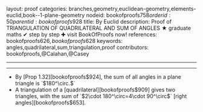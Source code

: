 layout: proof
categories: branches,geometry,euclidean-geometry,elements-euclid,book--1-plane-geometry
nodeid: bookofproofs$758
orderid: 50
parentid: bookofproofs$928
title: By Euclid
description:  Proof of TRIANGULATION OF QUADRILATERAL AND SUM OF ANGLES &#9733; graduate maths &#10004; step by step &#10010; visit BookOfProofs now!
references: bookofproofs$626,bookofproofs$628
keywords: angles,quadrilateral,sum,triangulation,proof
contributors: bookofproofs,@Calahan,@Casey

---


---

* By [Prop 1.32][bookofproofs$924], the sum of all angles in a plane triangle is `$180^\circ.$`
* A triangulation of a [quadrilateral][bookofproofs$909] gives two triangles, with the sum of `$2\cdot 180^\circ=4\cdot 90^\circ$` [right angles][bookofproofs$653].